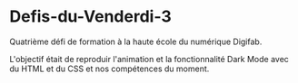 # Defis-du-Venderdi-3

Quatrième défi de formation à la haute école du numérique Digifab.

L'objectif était de reproduir l'animation et la fonctionnalité Dark Mode avec du HTML et du CSS et nos compétences du moment.
